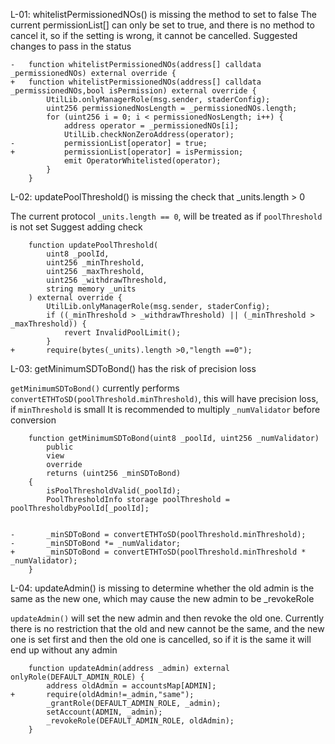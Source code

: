 L-01: whitelistPermissionedNOs() is missing the method to set to false
The current permissionList[] can only be set to true, and there is no method to cancel it, so if the setting is wrong, it cannot be cancelled.
Suggested changes to pass in the status
```solidity
-   function whitelistPermissionedNOs(address[] calldata _permissionedNOs) external override {
+   function whitelistPermissionedNOs(address[] calldata _permissionedNOs,bool isPermission) external override {
        UtilLib.onlyManagerRole(msg.sender, staderConfig);
        uint256 permissionedNosLength = _permissionedNOs.length;
        for (uint256 i = 0; i < permissionedNosLength; i++) {
            address operator = _permissionedNOs[i];
            UtilLib.checkNonZeroAddress(operator);
-           permissionList[operator] = true;
+           permissionList[operator] = isPermission;                        
            emit OperatorWhitelisted(operator);
        }
    }
```


L-02: updatePoolThreshold() is missing the check that _units.length > 0 

The current protocol `_units.length == 0`, will be treated as if `poolThreshold` is not set
Suggest adding check

```solidity
    function updatePoolThreshold(
        uint8 _poolId,
        uint256 _minThreshold,
        uint256 _maxThreshold,
        uint256 _withdrawThreshold,
        string memory _units
    ) external override {
        UtilLib.onlyManagerRole(msg.sender, staderConfig);
        if ((_minThreshold > _withdrawThreshold) || (_minThreshold > _maxThreshold)) {
            revert InvalidPoolLimit();
        }
+       require(bytes(_units).length >0,"length ==0");
```


L-03: getMinimumSDToBond() has the risk of precision loss

`getMinimumSDToBond()` currently performs `convertETHToSD(poolThreshold.minThreshold)`, this will have precision loss, if `minThreshold` is small
It is recommended to multiply `_numValidator` before conversion

```solidity
    function getMinimumSDToBond(uint8 _poolId, uint256 _numValidator)
        public
        view
        override
        returns (uint256 _minSDToBond)
    {
        isPoolThresholdValid(_poolId);
        PoolThresholdInfo storage poolThreshold = poolThresholdbyPoolId[_poolId];


-       _minSDToBond = convertETHToSD(poolThreshold.minThreshold);
-       _minSDToBond *= _numValidator;
+       _minSDToBond = convertETHToSD(poolThreshold.minThreshold * _numValidator);
    }
```

L-04: updateAdmin() is missing to determine whether the old admin is the same as the new one, which may cause the new admin to be _revokeRole

`updateAdmin()` will set the new admin and then revoke the old one.
Currently there is no restriction that the old and new cannot be the same, and the new one is set first and then the old one is cancelled, so if it is the same it will end up without any admin

```solidity
    function updateAdmin(address _admin) external onlyRole(DEFAULT_ADMIN_ROLE) {
        address oldAdmin = accountsMap[ADMIN];
+       require(oldAdmin!=_admin,"same");
        _grantRole(DEFAULT_ADMIN_ROLE, _admin);
        setAccount(ADMIN, _admin);
        _revokeRole(DEFAULT_ADMIN_ROLE, oldAdmin);
    }
```